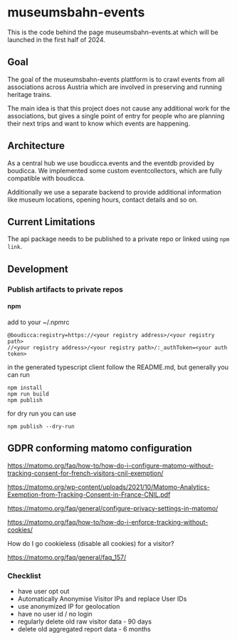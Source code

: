 # museumsbahn-events

This is the code behind the page museumsbahn-events.at which will be launched in the first half of 2024.

## Goal

The goal of the museumsbahn-events plattform is to crawl events from all associations across Austria
which are involved in preserving and running heritage trains.

The main idea is that this project does not cause any additional work for the associations, but
gives a single point of entry for people who are planning their next trips and want to know
which events are happening.

## Architecture

As a central hub we use boudicca.events and the eventdb provided by boudicca.
We implemented some custom eventcollectors, which are fully compatible with boudicca.

Additionally we use a separate backend to provide additional information like museum 
locations, opening hours, contact details and so on.

## Current Limitations

The api package needs to be published to a private repo or linked using `npm link`.

## Development

### Publish artifacts to private repos

#### npm

add to your ~/.npmrc
```
@boudicca:registry=https://<your registry address>/<your registry path>
//<your registry address>/<your registry path>/:_authToken=<your auth token>
```

in the generated typescript client follow the README.md, but generally you can run
```
npm install
npm run build
npm publish
```

for dry run you can use
```
npm publish --dry-run
```

## GDPR conforming matomo configuration

https://matomo.org/faq/how-to/how-do-i-configure-matomo-without-tracking-consent-for-french-visitors-cnil-exemption/

https://matomo.org/wp-content/uploads/2021/10/Matomo-Analytics-Exemption-from-Tracking-Consent-in-France-CNIL.pdf

https://matomo.org/faq/general/configure-privacy-settings-in-matomo/

https://matomo.org/faq/how-to/how-do-i-enforce-tracking-without-cookies/

How do I go cookieless (disable all cookies) for a visitor?

https://matomo.org/faq/general/faq_157/

### Checklist

- have user opt out
- Automatically Anonymise Visitor IPs and replace User IDs
- use anonymized IP for geolocation
- have no user id / no login
- regularly delete old raw visitor data - 90 days
- delete old aggregated report data - 6 months
